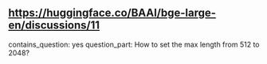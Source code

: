 ## https://huggingface.co/BAAI/bge-large-en/discussions/11

contains_question: yes
question_part: How to set the max length from 512 to 2048?